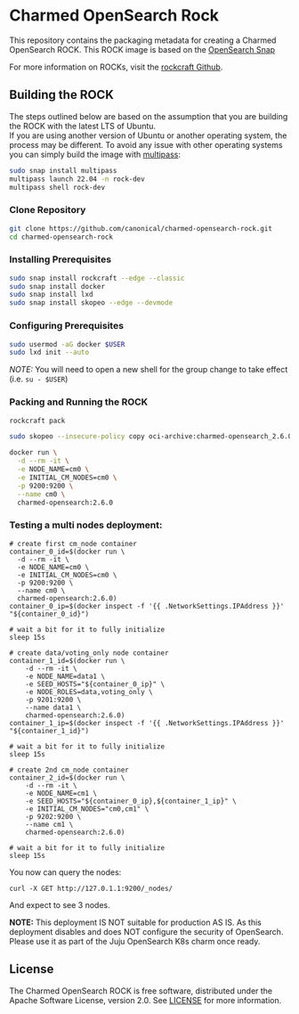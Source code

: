 # Charmed OpenSearch Rock

This repository contains the packaging metadata for creating a Charmed OpenSearch ROCK. This ROCK image is based on the [OpenSearch Snap](https://github.com/canonical/opensearch-snap)

For more information on ROCKs, visit the [rockcraft Github](https://github.com/canonical/rockcraft).

## Building the ROCK
The steps outlined below are based on the assumption that you are building the ROCK with the latest LTS of Ubuntu.  
If you are using another version of Ubuntu or another operating system, the process may be different.
To avoid any issue with other operating systems you can simply build the image with [multipass](https://multipass.run/):
```bash
sudo snap install multipass
multipass launch 22.04 -n rock-dev
multipass shell rock-dev
``` 

### Clone Repository
```bash
git clone https://github.com/canonical/charmed-opensearch-rock.git
cd charmed-opensearch-rock
```
### Installing Prerequisites
```bash
sudo snap install rockcraft --edge --classic
sudo snap install docker
sudo snap install lxd
sudo snap install skopeo --edge --devmode
```
### Configuring Prerequisites
```bash
sudo usermod -aG docker $USER 
sudo lxd init --auto
```
*_NOTE:_* You will need to open a new shell for the group change to take effect (i.e. `su - $USER`)
### Packing and Running the ROCK
```bash
rockcraft pack

sudo skopeo --insecure-policy copy oci-archive:charmed-opensearch_2.6.0_amd64.rock docker-daemon:opensearch:2.6.0

docker run \
  -d --rm -it \
  -e NODE_NAME=cm0 \
  -e INITIAL_CM_NODES=cm0 \
  -p 9200:9200 \
  --name cm0 \
  charmed-opensearch:2.6.0
```

### Testing a multi nodes deployment:
```
# create first cm_node container
container_0_id=$(docker run \
  -d --rm -it \
  -e NODE_NAME=cm0 \
  -e INITIAL_CM_NODES=cm0 \
  -p 9200:9200 \
  --name cm0 \
  charmed-opensearch:2.6.0)
container_0_ip=$(docker inspect -f '{{ .NetworkSettings.IPAddress }}' "${container_0_id}")

# wait a bit for it to fully initialize
sleep 15s

# create data/voting_only node container
container_1_id=$(docker run \
    -d --rm -it \
    -e NODE_NAME=data1 \
    -e SEED_HOSTS="${container_0_ip}" \
    -e NODE_ROLES=data,voting_only \
    -p 9201:9200 \
    --name data1 \
    charmed-opensearch:2.6.0)
container_1_ip=$(docker inspect -f '{{ .NetworkSettings.IPAddress }}' "${container_1_id}")

# wait a bit for it to fully initialize
sleep 15s

# create 2nd cm_node container
container_2_id=$(docker run \
    -d --rm -it \
    -e NODE_NAME=cm1 \
    -e SEED_HOSTS="${container_0_ip},${container_1_ip}" \
    -e INITIAL_CM_NODES="cm0,cm1" \
    -p 9202:9200 \
    --name cm1 \
    charmed-opensearch:2.6.0)

# wait a bit for it to fully initialize
sleep 15s
```

You now can query the nodes:
```
curl -X GET http://127.0.1.1:9200/_nodes/
```
And expect to see 3 nodes.

**NOTE:** This deployment IS NOT suitable for production AS IS. As this deployment disables and does NOT configure the security of OpenSearch. Please use it as part of the Juju OpenSearch K8s charm once ready.

## License
The Charmed OpenSearch ROCK is free software, distributed under the Apache
Software License, version 2.0. See
[LICENSE](https://github.com/canonical/opensearch-rock/blob/main/LICENSE)
for more information.



